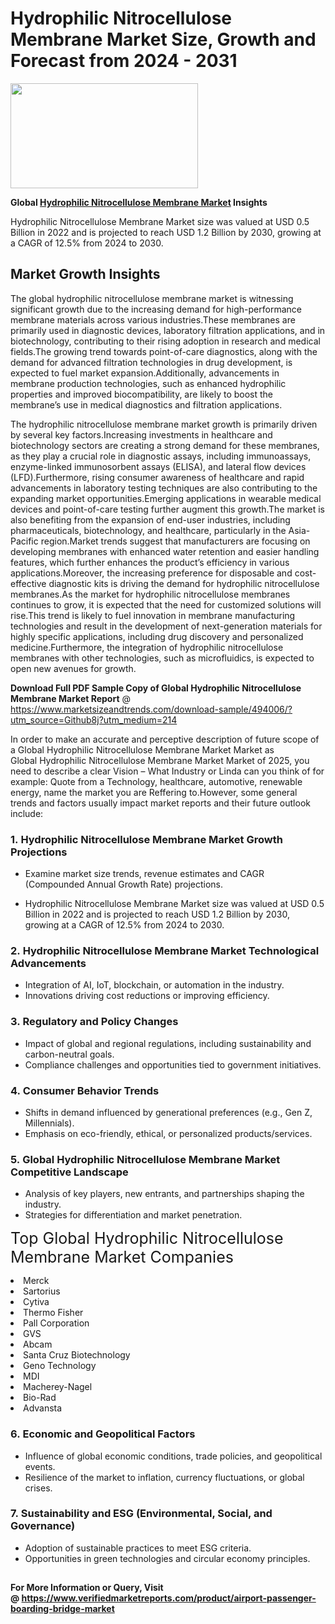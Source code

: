 <H1>Hydrophilic Nitrocellulose Membrane Market Size, Growth and Forecast from 2024 - 2031</H1><img class="aligncenter size-medium wp-image-584254" src="https://thirdeyenews.in/wp-content/uploads/2024/09/Global-Market-Research-300x168.jpeg" alt="" width="300" height="168" /><p><strong>Global&nbsp;<a href="https://www.marketsizeandtrends.com/download-sample/494006/?utm_source=Github8j?utm_medium=214">Hydrophilic Nitrocellulose Membrane Market</a> Insights</strong></p><p>Hydrophilic Nitrocellulose Membrane Market size was valued at USD 0.5 Billion in 2022 and is projected to reach USD 1.2 Billion by 2030, growing at a CAGR of 12.5% from 2024 to 2030.</p><p><h2>Market Growth Insights</h2> <p>The global hydrophilic nitrocellulose membrane market is witnessing significant growth due to the increasing demand for high-performance membrane materials across various industries.These membranes are primarily used in diagnostic devices, laboratory filtration applications, and in biotechnology, contributing to their rising adoption in research and medical fields.The growing trend towards point-of-care diagnostics, along with the demand for advanced filtration technologies in drug development, is expected to fuel market expansion.Additionally, advancements in membrane production technologies, such as enhanced hydrophilic properties and improved biocompatibility, are likely to boost the membrane’s use in medical diagnostics and filtration applications.</p> <p>The hydrophilic nitrocellulose membrane market growth is primarily driven by several key factors.Increasing investments in healthcare and biotechnology sectors are creating a strong demand for these membranes, as they play a crucial role in diagnostic assays, including immunoassays, enzyme-linked immunosorbent assays (ELISA), and lateral flow devices (LFD).Furthermore, rising consumer awareness of healthcare and rapid advancements in laboratory testing techniques are also contributing to the expanding market opportunities.Emerging applications in wearable medical devices and point-of-care testing further augment this growth.The market is also benefiting from the expansion of end-user industries, including pharmaceuticals, biotechnology, and healthcare, particularly in the Asia-Pacific region.Market trends suggest that manufacturers are focusing on developing membranes with enhanced water retention and easier handling features, which further enhances the product’s efficiency in various applications.Moreover, the increasing preference for disposable and cost-effective diagnostic kits is driving the demand for hydrophilic nitrocellulose membranes.As the market for hydrophilic nitrocellulose membranes continues to grow, it is expected that the need for customized solutions will rise.This trend is likely to fuel innovation in membrane manufacturing technologies and result in the development of next-generation materials for highly specific applications, including drug discovery and personalized medicine.Furthermore, the integration of hydrophilic nitrocellulose membranes with other technologies, such as microfluidics, is expected to open new avenues for growth.<p><span class=""><strong>Download Full PDF Sample Copy of Global Hydrophilic Nitrocellulose Membrane Market Report</strong> @ <a href="https://www.marketsizeandtrends.com/download-sample/494006/?utm_source=Github8j?utm_medium=214" target="_blank">https://www.marketsizeandtrends.com/download-sample/494006/?utm_source=Github8j?utm_medium=214</a></span></p><p>In order to make an accurate and perceptive description of future scope of a Global&nbsp;Hydrophilic Nitrocellulose Membrane Market Market as Global&nbsp;Hydrophilic Nitrocellulose Membrane Market Market of 2025, you need to describe a clear Vision &ndash; What Industry or Linda can you think of for example: Quote from a Technology, healthcare, automotive, renewable energy, name the market you are Reffering to.However, some general trends and factors usually impact market reports and their future outlook include:</p><h3>1.&nbsp;<strong>Hydrophilic Nitrocellulose Membrane Market Growth Projections</strong></h3><ul><li>Examine market size trends, revenue estimates and CAGR (Compounded Annual Growth Rate) projections.</li><li><p>Hydrophilic Nitrocellulose Membrane Market size was valued at USD 0.5 Billion in 2022 and is projected to reach USD 1.2 Billion by 2030, growing at a CAGR of 12.5% from 2024 to 2030.</p></li></ul><h3>2.&nbsp;<strong>Hydrophilic Nitrocellulose Membrane Market Technological Advancements</strong></h3><ul><li>Integration of AI, IoT, blockchain, or automation in the industry.</li><li>Innovations driving cost reductions or improving efficiency.</li></ul><h3>3.&nbsp;<strong>Regulatory and Policy Changes</strong></h3><ul><li>Impact of global and regional regulations, including sustainability and carbon-neutral goals.</li><li>Compliance challenges and opportunities tied to government initiatives.</li></ul><h3>4.&nbsp;<strong>Consumer Behavior Trends</strong></h3><ul><li>Shifts in demand influenced by generational preferences (e.g., Gen Z, Millennials).</li><li>Emphasis on eco-friendly, ethical, or personalized products/services.</li></ul><h3>5.&nbsp;<strong>Global Hydrophilic Nitrocellulose Membrane Market Competitive Landscape</strong></h3><ul><li>Analysis of key players, new entrants, and partnerships shaping the industry.</li><li>Strategies for differentiation and market penetration.</li></ul><p data-pm-slice="1 1 []"><span style="color: inherit; font-family: inherit; font-size: 25px;">Top Global Hydrophilic Nitrocellulose Membrane Market Companies</span></p><div class="" data-test-id=""><p><li>Merck</li><li> Sartorius</li><li> Cytiva</li><li> Thermo Fisher</li><li> Pall Corporation</li><li> GVS</li><li> Abcam</li><li> Santa Cruz Biotechnology</li><li> Geno Technology</li><li> MDI</li><li> Macherey-Nagel</li><li> Bio-Rad</li><li> Advansta</li></p></div><h3>6.&nbsp;<strong>Economic and Geopolitical Factors</strong></h3><ul><li>Influence of global economic conditions, trade policies, and geopolitical events.</li><li>Resilience of the market to inflation, currency fluctuations, or global crises.</li></ul><h3>7.&nbsp;<strong>Sustainability and ESG (Environmental, Social, and Governance)</strong></h3><ul><li>Adoption of sustainable practices to meet ESG criteria.</li><li>Opportunities in green technologies and circular economy principles.</li></ul><h2><strong style="font-size: 14px;">For More Information or Query, Visit @&nbsp;</strong><a style="background-color: #ffffff; font-size: 14px;" href="https://www.marketsizeandtrends.com/report/hydrophilic-nitrocellulose-membrane-market/" target="_blank">https://www.verifiedmarketreports.com/product/airport-passenger-boarding-bridge-market</a></h2>